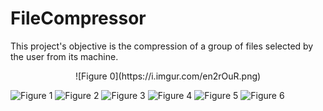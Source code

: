 # FileCompressor

This project's objective is the compression of a group of files selected by the user from its machine.

<p align="center">
  ![Figure 0](https://i.imgur.com/en2rOuR.png)
</p>

![Figure 1](https://i.imgur.com/xSz0zGg.png)
![Figure 2](https://i.imgur.com/hEQMynt.png)
![Figure 3](https://i.imgur.com/0j9EEbQ.png)
![Figure 4](https://i.imgur.com/CBovidc.png)
![Figure 5](https://i.imgur.com/6NFwtl6.png)
![Figure 6](https://i.imgur.com/3gPsxft.png)
